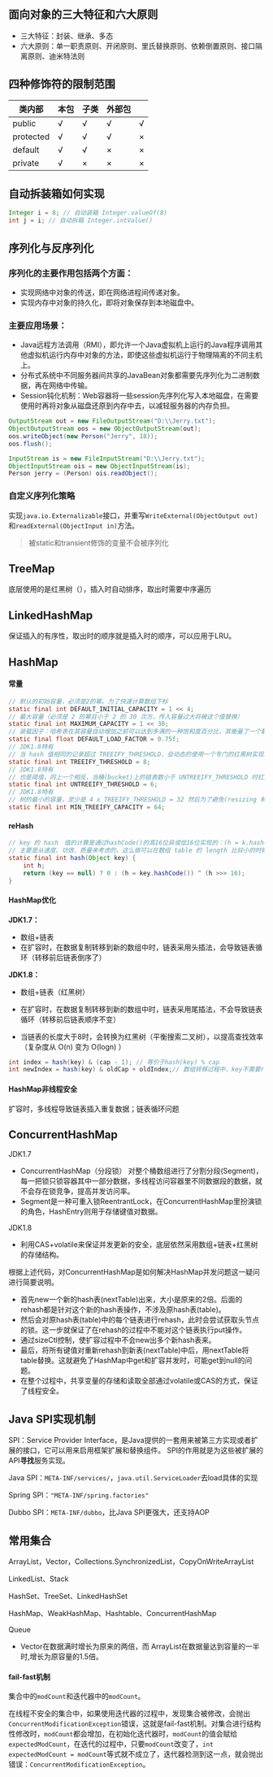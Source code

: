 ## 面向对象的三大特征和六大原则

- 三大特征：封装、继承、多态
- 六大原则：单一职责原则、开闭原则、里氏替换原则、依赖倒置原则、接口隔离原则、迪米特法则



## 四种修饰符的限制范围

| 类内部    | 本包 | 子类 | 外部包 |      |
| --------- | ---- | ---- | ------ | ---- |
| public    | √    | √    | √      | √    |
| protected | √    | √    | √      | ×    |
| default   | √    | √    | ×      | ×    |
| private   | √    | ×    | ×      | ×    |

## 自动拆装箱如何实现



```java
Integer i = 8; // 自动装箱 Integer.valueOf(8)
int j = i; // 自动拆箱 Integer.intValue()
```



## 序列化与反序列化

### 序列化的主要作用包括两个方面：

- 实现网络中对象的传送，即在网络进程间传递对象。
- 实现内存中对象的持久化，即将对象保存到本地磁盘中。

### 主要应用场景：

- Java远程方法调用（RMI），即允许一个Java虚拟机上运行的Java程序调用其他虚拟机运行内存中对象的方法，即使这些虚拟机运行于物理隔离的不同主机上。
- 分布式系统中不同服务器间共享的JavaBean对象都需要先序列化为二进制数据，再在网络中传输。
- Session钝化机制：Web容器将一些session先序列化写入本地磁盘，在需要使用时再将对象从磁盘还原到内存中去，以减轻服务器的内存负担。

```java
OutputStream out = new FileOutputStream("D:\\Jerry.txt");
ObjectOutputStream oos = new ObjectOutputStream(out);
oos.writeObject(new Person("Jerry", 18));
oos.flush();

InputStream is = new FileInputStream("D:\\Jerry.txt");
ObjectInputStream ois = new ObjectInputStream(is);
Person jerry = (Person) ois.readObject();
```

### 自定义序列化策略

实现`java.io.Externalizable`接口，并重写`WriteExternal(ObjectOutput out)`和`readExternal(ObjectInput in)`方法。

> 被static和transient修饰的变量不会被序列化





## TreeMap

底层使用的是红黑树（），插入时自动排序，取出时需要中序遍历





## LinkedHashMap

保证插入的有序性，取出时的顺序就是插入时的顺序，可以应用于LRU。





## HashMap

#### 常量

```java
// 默认的初始容量，必须是2的幂。为了快速计算数组下标
static final int DEFAULT_INITIAL_CAPACITY = 1 << 4; 
// 最大容量（必须是 2 的幂且小于 2 的 30 次方，传入容量过大将被这个值替换）  
static final int MAXIMUM_CAPACITY = 1 << 30;  
// 装载因子：哈希表在其容量自动增加之前可以达到多满的一种饱和度百分比，其衡量了一个散列表的空间的使用程度，负载因子越大表示散列表的装填程度越高，反之愈小。
static final float DEFAULT_LOAD_FACTOR = 0.75f;  
// JDK1.8特有  
// 当 hash 值相同的记录超过 TREEIFY_THRESHOLD，会动态的使用一个专门的红黑树实现来代替链表结构，使得查找时间复杂度从 O(n) 变为 O(logn)  泊松分布算法
static final int TREEIFY_THRESHOLD = 8;  
// JDK1.8特有  
// 也是阈值，同上一个相反，当桶(bucket)上的链表数小于 UNTREEIFY_THRESHOLD 时红黑树转链表  
static final int UNTREEIFY_THRESHOLD = 6; 
// JDK1.8特有  
// 树的最小的容量，至少是 4 x TREEIFY_THRESHOLD = 32 然后为了避免(resizing 和 treeification thresholds) 设置成64  
static final int MIN_TREEIFY_CAPACITY = 64;
```

#### reHash

```java
// key 的 hash　值的计算是通过hashCode()的高16位异或低16位实现的：(h = k.hashCode()) ^ (h >>> 16)
// 主要是从速度、功效、质量来考虑的，这么做可以在数组 table 的 length 比较小的时候，也能保证考虑到高低 Bit 都参与到 Hash 的计算中，同时不会有太大的开销。在混合了原始 hashCode 值的高位和低位后，加大了低位的随机性，而且混合后的低位掺杂了高位的部分特征，这样高位的信息也被变相保留下来，这就使得 hash 方法返回的值，具有更高的随机性，减少了冲突。
static final int hash(Object key) {
    int h;
    return (key == null) ? 0 : (h = key.hashCode()) ^ (h >>> 16);
}
```



#### HashMap优化

**JDK1.7：**

- 数组+链表
- 在扩容时，在数据复制转移到新的数组中时，链表采用头插法，会导致链表循环（转移前后链表倒序了）

**JDK1.8：**

- 数组+链表（红黑树）

- 在扩容时，在数据复制转移到新的数组中时，链表采用尾插法，不会导致链表循环（转移前后链表顺序不变）
- 当链表的长度大于8时，会转换为红黑树（平衡搜索二叉树），以提高查找效率（复杂度从 O(n) 变为 O(logn)  ）

```java
int index = hash(key) & (cap - 1); // 等价于hash(key) % cap
int newIndex = hash(key) & oldCap + oldIndex;// 数组转移过程中，key不需要rehash；等价于hash(key) & (newCap - 1)
```



#### HashMap非线程安全

扩容时，多线程导致链表插入重复数据；链表循环问题



## ConcurrentHashMap

JDK1.7

- ConcurrentHashMap（分段锁） 对整个桶数组进行了分割分段(Segment)，每一把锁只锁容器其中一部分数据，多线程访问容器里不同数据段的数据，就不会存在锁竞争，提高并发访问率。
- Segment是一种可重入锁ReentrantLock，在ConcurrentHashMap里扮演锁的角色，HashEntry则用于存储键值对数据。

JDK1.8

- 利用CAS+volatile来保证并发更新的安全，底层依然采用数组+链表+红黑树的存储结构。	

根据上述代码，对ConcurrentHashMap是如何解决HashMap并发问题这一疑问进行简要说明。



- 首先new一个新的hash表(nextTable)出来，大小是原来的2倍。后面的rehash都是针对这个新的hash表操作，不涉及原hash表(table)。
- 然后会对原hash表(table)中的每个链表进行rehash，此时会尝试获取头节点的锁。这一步就保证了在rehash的过程中不能对这个链表执行put操作。
- 通过sizeCtl控制，使扩容过程中不会new出多个新hash表来。
- 最后，将所有键值对重新rehash到新表(nextTable)中后，用nextTable将table替换。这就避免了HashMap中get和扩容并发时，可能get到null的问题。
- 在整个过程中，共享变量的存储和读取全部通过volatile或CAS的方式，保证了线程安全。



## Java SPI实现机制

SPI：Service Provider Interface，是Java提供的一套用来被第三方实现或者扩展的接口，它可以用来启用框架扩展和替换组件。 SPI的作用就是为这些被扩展的API**寻找**服务实现。

Java SPI：`META-INF/services/`，`java.util.ServiceLoader`去load具体的实现

Spring SPI：`"META-INF/spring.factories"`

Dubbo SPI：`META-INF/dubbo`，比Java SPI更强大，还支持AOP



## 常用集合

ArrayList，Vector，Collections.SynchronizedList，CopyOnWriteArrayList

LinkedList、Stack

HashSet、TreeSet、LinkedHashSet

HashMap、WeakHashMap、Hashtable、ConcurrentHashMap



Queue





- Vector在数据满时增长为原来的两倍，而 ArrayList在数据量达到容量的一半时,增长为原容量的1.5倍。



#### fail-fast机制

集合中的`modCount`和迭代器中的`modCount`。

在线程不安全的集合中，如果使用迭代器的过程中，发现集合被修改，会抛出`ConcurrentModificationException`错误，这就是fail-fast机制。对集合进行结构性修改时，`modCount`都会增加，在初始化迭代器时，`modCount`的值会赋给`expectedModCount`，在迭代的过程中，只要`modCount`改变了，`int expectedModCount = modCount`等式就不成立了，迭代器检测到这一点，就会抛出错误：`ConcurrentModificationException`。



### 


